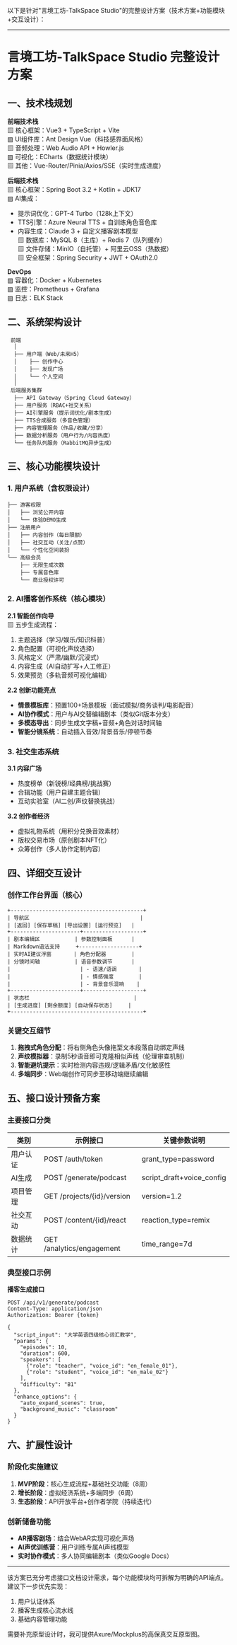 以下是针对"言境工坊-TalkSpace Studio"的完整设计方案（技术方案+功能模块+交互设计）：

---
# 言境工坊-TalkSpace Studio 完整设计方案

## 一、技术栈规划
**前端技术栈**  
▨ 核心框架：Vue3 + TypeScript + Vite  
▨ UI组件库：Ant Design Vue（科技感界面风格）  
▨ 音频处理：Web Audio API + Howler.js  
▨ 可视化：ECharts（数据统计模块）  
▨ 其他：Vue-Router/Pinia/Axios/SSE（实时生成进度）  

**后端技术栈**  
▨ 核心框架：Spring Boot 3.2 + Kotlin + JDK17  
▨ AI集成：  
- 提示词优化：GPT-4 Turbo（128k上下文）  
- TTS引擎：Azure Neural TTS + 自训练角色音色库  
- 内容生成：Claude 3 + 自定义播客剧本模型  
▨ 数据库：MySQL 8（主库）+ Redis 7（队列缓存）  
▨ 文件存储：MinIO（自托管）+ 阿里云OSS（热数据）  
▨ 安全框架：Spring Security + JWT + OAuth2.0  

**DevOps**  
▨ 容器化：Docker + Kubernetes  
▨ 监控：Prometheus + Grafana  
▨ 日志：ELK Stack  

## 二、系统架构设计
```
 前端
  │
  ├── 用户端（Web/未来H5）
  │    ├── 创作中心
  │    ├── 发现广场
  │    └── 个人空间
  │
 后端服务集群
  ├── API Gateway（Spring Cloud Gateway）
  ├── 用户服务（RBAC+社交关系）
  ├── AI引擎服务（提示词优化/剧本生成）
  ├── TTS合成服务（多音色管理）
  ├── 内容管理服务（作品/收藏/分享）
  ├── 数据分析服务（用户行为/内容热度）
  └── 任务队列服务（RabbitMQ异步生成）
```

## 三、核心功能模块设计

### 1. 用户系统（含权限设计）
```
├── 游客权限
│   ├── 浏览公开内容
│   └── 体验DEMO生成
├── 注册用户
│   ├── 内容创作（每日限额）
│   ├── 社交互动（关注/点赞）
│   └── 个性化空间装扮
└── 高级会员
    ├── 无限生成次数
    ├── 专属音色库
    └── 商业授权许可
```

### 2. AI播客创作系统（核心模块）
**2.1 智能创作向导**  
▨ 五步生成流程：  
1. 主题选择（学习/娱乐/知识科普）  
2. 角色配置（可视化声纹选择）  
3. 风格定义（严肃/幽默/沉浸式）  
4. 内容生成（AI自动扩写+人工修正）  
5. 效果预览（多轨音频可视化编辑）  

**2.2 创新功能亮点**  
- **情景模板库**：预置100+场景模板（面试模拟/商务谈判/电影配音）  
- **AI协作模式**：用户与AI交替编辑剧本（类似Git版本分支）  
- **多模态导出**：同步生成文字稿+音频+角色对话时间轴  
- **智能分镜系统**：自动插入音效/背景音乐/停顿节奏  

### 3. 社交生态系统
**3.1 内容广场**  
- 热度榜单（新锐榜/经典榜/挑战赛）  
- 合辑功能（用户自建主题合辑）  
- 互动实验室（AI二创/声纹替换挑战）  

**3.2 创作者经济**  
- 虚拟礼物系统（用积分兑换音效素材）  
- 版权交易市场（原创剧本NFT化）  
- 众筹创作（多人协作定制内容）  

## 四、详细交互设计

### 创作工作台界面（核心）
```
+------------------------------------------+
| 导航区                                   |
| [返回] [保存草稿] [导出设置] [运行预览]   |
+----------------------+-------------------+
| 剧本编辑区           | 参数控制面板      |
| Markdown语法支持     +-------------------+
| 实时AI建议浮窗       | 角色分配器        |
| 分镜时间轴           | 语音参数调节      |
|                      | - 语速/语调       |
|                      | - 情感强度        |
|                      | - 背景音乐混响    |
+----------------------+-------------------+
| 状态栏                                 |
| [生成进度] [剩余额度] [自动保存状态]     |
+------------------------------------------+
```

### 关键交互细节
1. **拖拽式角色分配**：将右侧角色头像拖至文本段落自动绑定声线  
2. **声纹模拟器**：录制5秒语音即可克隆相似声线（伦理审查机制）  
3. **智能避坑提示**：实时检测内容违规/逻辑矛盾/文化敏感性  
4. **多端同步**：Web端创作可同步至移动端继续编辑  

## 五、接口设计预备方案

### 主要接口分类
| 类别     | 示例接口                   | 关键参数说明              |
| -------- | -------------------------- | ------------------------- |
| 用户认证 | POST /auth/token           | grant_type=password       |
| AI生成   | POST /generate/podcast     | script_draft+voice_config |
| 项目管理 | GET /projects/{id}/version | version=1.2               |
| 社交互动 | POST /content/{id}/react   | reaction_type=remix       |
| 数据统计 | GET /analytics/engagement  | time_range=7d             |

### 典型接口示例
**播客生成接口**  
```http
POST /api/v1/generate/podcast
Content-Type: application/json
Authorization: Bearer {token}

{
  "script_input": "大学英语四级核心词汇教学",
  "params": {
    "episodes": 10,
    "duration": 600,
    "speakers": [
      {"role": "teacher", "voice_id": "en_female_01"},
      {"role": "student", "voice_id": "en_male_02"}
    ],
    "difficulty": "B1"
  },
  "enhance_options": {
    "auto_expand_scenes": true,
    "background_music": "classroom"
  }
}
```

## 六、扩展性设计

### 阶段化实施建议
1. **MVP阶段**：核心生成流程+基础社交功能（8周）  
2. **增长阶段**：虚拟经济系统+多端同步（6周）  
3. **生态阶段**：API开放平台+创作者学院（持续迭代）  

### 创新储备功能
- **AR播客剧场**：结合WebAR实现可视化声场  
- **AI声优训练营**：用户训练专属AI声线模型  
- **实时协作模式**：多人协同编辑剧本（类似Google Docs）  

---
该方案已充分考虑接口文档设计需求，每个功能模块均可拆解为明确的API端点。建议下一步优先实现：  
1. 用户认证体系  
2. 播客生成核心流水线  
3. 基础内容管理功能  

需要补充原型设计时，我可提供Axure/Mockplus的高保真交互原型图。